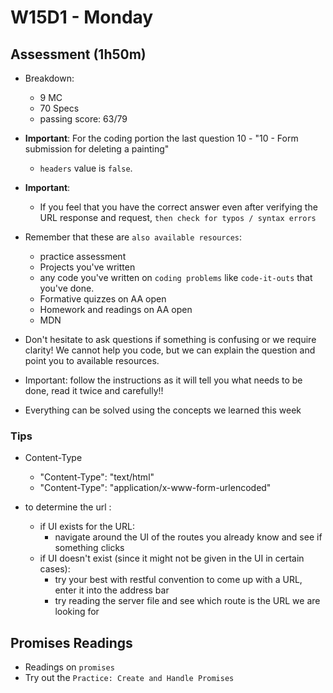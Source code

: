 # W15D1 - Monday

## Assessment (1h50m)
- Breakdown:
  - 9 MC 
  - 70 Specs
  - passing score: 63/79

- **Important**: For the coding portion the last question 10 - "10 - Form submission for deleting a painting" 
  -  `headers` value is `false`.

- **Important**: 
  - If you feel that you have the correct answer even after verifying the URL response and request, `then check for typos / syntax errors`


- Remember that these are `also available resources`:
  - practice assessment
  - Projects you've written
  - any code you've written on `coding problems` like `code-it-outs` that you've done.
  - Formative quizzes on AA open
  - Homework and readings on AA open
  - MDN

- Don't hesitate to ask questions if something is confusing or we require clarity! We cannot help you code, but we can explain the question and point you to available resources.

- Important: follow the instructions as it will tell you what needs to be done, read it twice and carefully!!
- Everything can be solved using the concepts we learned this week

### Tips
- Content-Type
  - "Content-Type": "text/html"
  - "Content-Type": "application/x-www-form-urlencoded"

- to determine the url :
  - if UI exists for the URL: 
    - navigate around the UI of the routes you already know and see if something clicks
  - if UI doesn't exist (since it might not be given in the UI in certain cases):
    - try your best with restful convention to come up with a URL, enter it into the address bar
    - try reading the server file and see which route is the URL we are looking for

## Promises Readings
- Readings on `promises`
- Try out the `Practice: Create and Handle Promises`